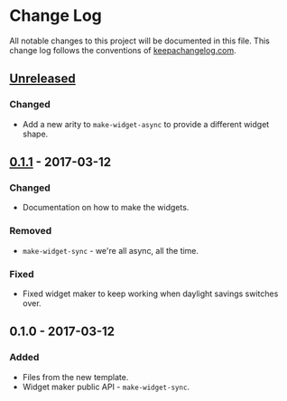 # Change Log
All notable changes to this project will be documented in this file. This change log follows the conventions of [keepachangelog.com](http://keepachangelog.com/).

## [Unreleased]
### Changed
- Add a new arity to `make-widget-async` to provide a different widget shape.

## [0.1.1] - 2017-03-12
### Changed
- Documentation on how to make the widgets.

### Removed
- `make-widget-sync` - we're all async, all the time.

### Fixed
- Fixed widget maker to keep working when daylight savings switches over.

## 0.1.0 - 2017-03-12
### Added
- Files from the new template.
- Widget maker public API - `make-widget-sync`.

[Unreleased]: https://github.com/your-name/hell_triangle/compare/0.1.1...HEAD
[0.1.1]: https://github.com/your-name/hell_triangle/compare/0.1.0...0.1.1
